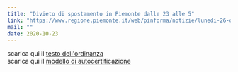 ```yaml
---
title: "Divieto di spostamento in Piemonte dalle 23 alle 5"
link: "https://www.regione.piemonte.it/web/pinforma/notizie/lunedi-26-ottobre-divieto-spostamento-piemonte-dalle-23-alle-5"
mail: ""
date: 2020-10-23
---
```


scarica qui il [testo dell'ordinanza](/documents/ordinanza_salute-piemonte_23-10-20.pdf)  
scarica qui il [modello di autocertificazione](/documents/modello_autodichiarazione_editabile_ottobre_2020.pdf)
